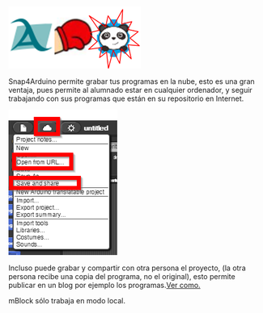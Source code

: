 ![](/images/image19.png)

Snap4Arduino permite grabar tus programas en la nube, esto es una gran ventaja, pues permite al alumnado estar en cualquier ordenador, y seguir trabajando con sus programas que están en su repositorio en Internet.

![](/images/image32.png)

Incluso puede grabar y compartir con otra persona el proyecto, (la otra persona recibe una copia del programa, no el original), esto permite publicar en un blog por ejemplo los programas.[Ver como.](https://youtu.be/rcnGCMbYJBY)

mBlock sólo trabaja en modo local.

